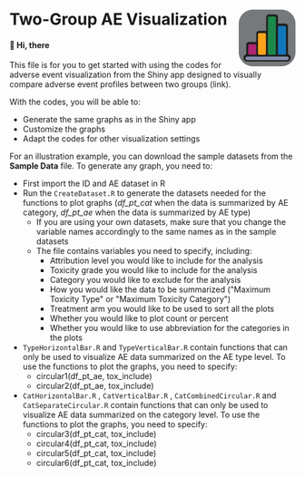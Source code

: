 #  Two-Group AE Visualization <img src="app_Visualization_old.png" align="right" width="100" />

#### :wave: Hi, there

This file is for you to get started with using the codes for adverse event visualization from the Shiny app designed to visually compare adverse event profiles between two groups (link). 


With the codes, you will be able to:

* Generate the same graphs as in the Shiny app
* Customize the graphs
* Adapt the codes for other visualization settings

For an illustration example, you can download the sample datasets from the **Sample Data** file. To generate any graph, you need to:

* First import the ID and AE dataset in R
* Run the `CreateDataset.R` to generate the datasets needed for the functions to plot graphs (*df_pt_cat* when the data is summarized by AE category, *df_pt_ae* when the data is summarized by AE type)
  * If you are using your own datasets, make sure that you change the variable names accordingly to the same names as in the sample datasets
  * The file contains variables you need to specify, including:
    * Attribution level you would like to include for the analysis
    * Toxicity grade you would like to include for the analysis
    * Category you would like to exclude for the analysis
    * How you would like the data to be summarized ("Maximum Toxicity Type" or "Maximum Toxicity Category")
    * Treatment arm you would like to be used to sort all the plots
    * Whether you would like to plot count or percent
    * Whether you would like to use abbreviation for the categories in the plots
* `TypeHorizontalBar.R` and `TypeVerticalBar.R` contain functions that can only be used to visualize AE data summarized on the AE type level. To use the functions to plot the graphs, you need to specify:
  * circular1(df_pt_ae, tox_include)
  * circular2(df_pt_ae, tox_include)
* `CatHorizontalBar.R` , `CatVerticalBar.R` , `CatCombinedCircular.R` and `CatSeparateCircular.R` contain functions that can only be used to visualize AE data summarized on the category level. To use the functions to plot the graphs, you need to specify:
  * circular3(df_pt_cat, tox_include)
  * circular4(df_pt_cat, tox_include)
  * circular5(df_pt_cat, tox_include)
  * circular6(df_pt_cat, tox_include)
